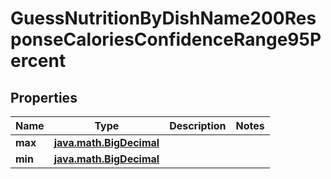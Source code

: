 
# GuessNutritionByDishName200ResponseCaloriesConfidenceRange95Percent

## Properties
Name | Type | Description | Notes
------------ | ------------- | ------------- | -------------
**max** | [**java.math.BigDecimal**](java.math.BigDecimal.md) |  | 
**min** | [**java.math.BigDecimal**](java.math.BigDecimal.md) |  | 



